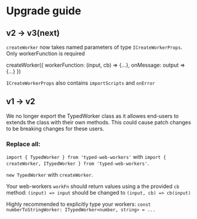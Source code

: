 # Upgrade guide

## v2 -> v3(next)
`createWorker` now takes named parameters of type `ICreateWorkerProps`. Only workerFunction is required

createWorker({
  workerFunction: (input, cb) => {...},
  onMessage: output => {...}
})

`ICreateWorkerProps` also contains `importScripts` and `onError`

## v1 -> v2

We no longer export the TypedWorker class as it allowes end-users to extends the class with their own methods.
This could cause patch changes to be breaking changes for these users.

### Replace all:

`import { TypedWorker } from 'typed-web-workers'`
with
`import { createWorker, ITypedWorker } from 'typed-web-workers'`.

`new TypedWorker`
with
`createWorker`.

Your web-workers `workFn` should return values using a the provided `cb` method:
`(input) => input` should be changed to `(input, cb) => cb(input)`

Highly recommended to explicitly type your workers:
`const numberToStringWorker: ITypedWorker<number, string> = ...`
